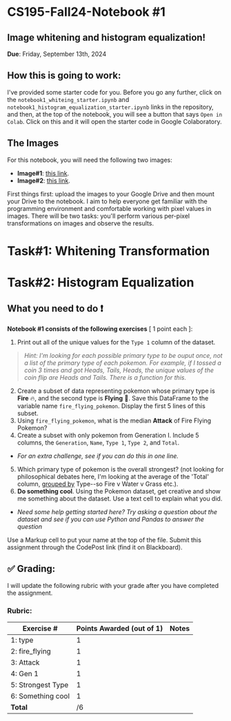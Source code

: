# CS195-Fall24-Notebook #1
## Image whitening and histogram equalization!

<b>Due</b>: Friday, September 13th, 2024

## How this is going to work: 

I've provided some starter code for you. Before you go any further, click on the `notebook1_whiteing_starter.ipynb` and `notebook1_histogram_equalization_starter.ipynb` links in the repository, and then, at the top of the notebook, you will see a button that says `Open in Colab`. Click on this and it will open the starter code in Google Colaboratory.

## The Images
For this notebook, you will need the following two images:
- **Image#1**: [this link](https://github.com/alimoorreza/CS195-Fall24-Notebook-1/blob/main/data/first_photograph.png).
- **Image#2**: [this link](https://github.com/alimoorreza/CS195-Fall24-Notebook-1/blob/main/data/himalaya_dark.png).
 
First things first: upload the images to your Google Drive and then mount your Drive to the notebook. I aim to help everyone get familiar with the programming environment and comfortable working with pixel values in images. There will be two tasks: you'll perform various per-pixel transformations on images and observe the results.
# **Task#1**: Whitening Transformation

# **Task#2**: Histogram Equalization


## What you need to do :exclamation:
<b>Notebook #1 consists of the following exercises</b> [ 1 point each ]:
1. Print out all of the unique values for the `Type 1` column of the dataset. 
  > *Hint: I'm looking for each possible primary type to be ouput once, not a list of the primary type of each pokemon. For example, if I tossed a coin 3 times and got Heads, Tails, Heads, the unique values of the coin flip are Heads and Tails. There is a function for this.*
2. Create a subset of data representing pokemon whose primary type is **Fire** 🔥, and the second type is **Flying** 🦅. Save this DataFrame to the variable name `fire_flying_pokemon`. Display the first 5 lines of this subset.
3. Using `fire_flying_pokemon`, what is the median **Attack** of Fire Flying Pokemon?
4. Create a subset with only pokemon from Generation I. Include 5 columns, the `Generation`, `Name`, `Type 1`, `Type 2`, and `Total`. 
  - *For an extra challenge, see if you can do this in one line.*
5. Which primary type of pokemon is the overall strongest? (not looking for philosophical debates here, I'm looking at the average of the 'Total' column, [grouped by](https://pandas.pydata.org/docs/reference/api/pandas.DataFrame.groupby.html) Type--so Fire v Water v Grass etc.). 
6. **Do something cool**. Using the Pokemon dataset, get creative and show me something about the dataset. Use a text cell to explain what you did. 
 - *Need some help getting started here? Try asking a question about the dataset and see if you can use Python and Pandas to answer the question*

Use a Markup cell to put your name at the top of the file. Submit this assignment through the CodePost link (find it on Blackboard).

## :white_check_mark: Grading: 
I will update the following rubric with your grade after you have completed the assignment.
### Rubric:

>

| Exercise #  | Points Awarded (out of 1)  | Notes |
| --------- | ------------------- | --------- |
| 1: type          |    1    |    |
| 2: fire_flying   |    1    |    | 
| 3: Attack        |    1    |    |
| 4: Gen 1         |    1    |    | 
| 5: Strongest Type|    1    |    |
| 6: Something cool|    1    |    |
| <b>Total         |     /6 |     </b>   |
